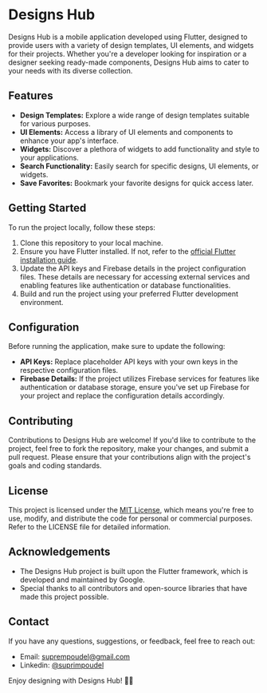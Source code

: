 # Designs Hub

Designs Hub is a mobile application developed using Flutter, designed to provide users with a variety of design templates, UI elements, and widgets for their projects. Whether you're a developer looking for inspiration or a designer seeking ready-made components, Designs Hub aims to cater to your needs with its diverse collection.

## Features

- **Design Templates:** Explore a wide range of design templates suitable for various purposes.
- **UI Elements:** Access a library of UI elements and components to enhance your app's interface.
- **Widgets:** Discover a plethora of widgets to add functionality and style to your applications.
- **Search Functionality:** Easily search for specific designs, UI elements, or widgets.
- **Save Favorites:** Bookmark your favorite designs for quick access later.

## Getting Started

To run the project locally, follow these steps:

1. Clone this repository to your local machine.
2. Ensure you have Flutter installed. If not, refer to the [official Flutter installation guide](https://flutter.dev/docs/get-started/install).
3. Update the API keys and Firebase details in the project configuration files. These details are necessary for accessing external services and enabling features like authentication or database functionalities.
4. Build and run the project using your preferred Flutter development environment.

## Configuration

Before running the application, make sure to update the following:

- **API Keys:** Replace placeholder API keys with your own keys in the respective configuration files.
- **Firebase Details:** If the project utilizes Firebase services for features like authentication or database storage, ensure you've set up Firebase for your project and replace the configuration details accordingly.

## Contributing

Contributions to Designs Hub are welcome! If you'd like to contribute to the project, feel free to fork the repository, make your changes, and submit a pull request. Please ensure that your contributions align with the project's goals and coding standards.

## License

This project is licensed under the [MIT License](LICENSE), which means you're free to use, modify, and distribute the code for personal or commercial purposes. Refer to the LICENSE file for detailed information.

## Acknowledgements

- The Designs Hub project is built upon the Flutter framework, which is developed and maintained by Google.
- Special thanks to all contributors and open-source libraries that have made this project possible.

## Contact

If you have any questions, suggestions, or feedback, feel free to reach out:

- Email: [suprempoudel@gmail.com](mailto:suprempoudel@gmail.com)
- Linkedin: [@suprimpoudel](https://np.linkedin.com/in/suprim-poudel-228b11198?trk=people-guest_profile-result-card_result-card_full-click)

Enjoy designing with Designs Hub! 🎨✨